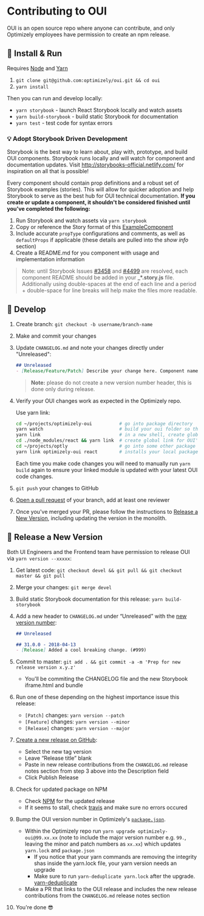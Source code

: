 # Contributing to OUI

OUI is an open source repo where anyone can contribute, and only Optimizely employees have permission to create an npm release.

## :pushpin: Install & Run

Requires [Node](https://nodejs.org/en/download/) and [Yarn](https://yarnpkg.com/lang/en/docs/install/#mac-stable)

1. `git clone git@github.com:optimizely/oui.git && cd oui`
2. `yarn install`

Then you can run and develop locally:

* `yarn storybook` - launch React Storybook locally and watch assets
* `yarn build-storybook` - build static Storybook for documentation
* `yarn test` - test code for syntax errors

### :bulb: Adopt Storybook Driven Development
Storybook is the best way to learn about, play with, prototype, and build OUI components. Storybook runs locally and will watch for component and documentation updates. Visit http://storybooks-official.netlify.com/ for inspiration on all that is possible!

Every component should contain prop definitions and a robust set of Storybook examples (stories). This will allow for quicker adoption and help Storybook to serve as the best hub for OUI technical documentation. **If you create or update a component, it shouldn't be considered finished until you've completed the following:**

1. Run Storybook and watch assets via `yarn storybook`
2. Copy or reference the Story format of this [ExampleComponent](./data/components/ExampleComponent)
3. Include accurate `propType` configurations and comments, as well as `defaultProps` if applicable (these details are pulled into the _show info_ section)
4. Create a README.md for you component with usage and implementation information
>Note: until Storybook Issues [#3458](https://github.com/storybooks/storybook/issues/3458) and [#4499](https://github.com/storybooks/storybook/issues/4499) are resolved, each component README should be added in your **_*.story.js** file. Additionally using double-spaces at the end of each line and a period + double-space for line breaks will help make the files more readable.

## :pencil: Develop

1. Create branch: `git checkout -b username/branch-name`
2. Make and commit your changes
3. Update `CHANGELOG.md` and note your changes directly under "Unreleased":

    ```md
    ## Unreleased
    - [Release/Feature/Patch] Describe your change here. Component names are in **bold** and prop names are in `monospace` ([#GITHUB_ISSUE](Link to github issue))
    ```

    > **Note:** please do not create a new version number header, this is done only during release.

4. Verify your OUI changes work as expected in the Optimizely repo.

    Use yarn link:

    ```sh
    cd ~/projects/optimizely-oui          # go into package directory
    yarn watch                            # build your oui folder so that your latest changes are included in the linked module
    yarn link                             # in a new shell, create global link to OUI
    cd ./node_modules/react && yarn link  # create global link for OUI's React
    cd ~/projects/optly                   # go into some other package directory that consumes OUI
    yarn link optimizely-oui react        # installs your local package and OUI's React instead of a versioned module pulled from npm
    ```
    Each time you make code changes you will need to manually run `yarn build` again to ensure your linked module is updated with your latest OUI code changes.

5. `git push` your changes to GitHub
6. [Open a pull request](https://github.com/optimizely/oui/compare) of your branch, add at least one reviewer
7. Once you've merged your PR, please follow the instructions to [Release a New Version](https://github.com/optimizely/oui/blob/devel/CONTRIBUTING.md#ship-release-a-new-version), including updating the version in the monolith.

## :ship: Release a New Version

Both UI Engineers and the Frontend team have permission to release OUI via `yarn version --xxxxx`:

1. Get latest code: `git checkout devel && git pull && git checkout master && git pull`
2. Merge your changes: `git merge devel`
3. Build static Storybook documentation for this release: `yarn build-storybook`
4. Add a new header to `CHANGELOG.md` under “Unreleased” with the [new version number](https://medium.com/design-optimizely/how-to-version-your-ui-library-1c7a1b7ee23a):

    ```md
    ## Unreleased

    ## 31.0.0 - 2018-04-13
    - [Release] Added a cool breaking change. (#999)
    ```
5. Commit to master: `git add . && git commit -a -m 'Prep for new release version x.y.z'`
    * You'll be commiting the CHANGELOG file and the new Storybook iframe.html and bundle
6. Run one of these depending on the highest importance issue this release:
    * `[Patch]` changes: `yarn version --patch`
    * `[Feature]` changes: `yarn version --minor`
    * `[Release]` changes: `yarn version --major`
7. [Create a new release on GitHub](https://github.com/optimizely/oui/releases/new):
    * Select the new tag version
    * Leave “Release title” blank
    * Paste in new release contributions from the `CHANGELOG.md` release notes section from step 3 above into the Description field
    * Click Publish Release
8. Check for updated package on NPM
    * Check [NPM](https://www.npmjs.com/package/optimizely-oui) for the updated release
    * If it seems to stall, check [travis](https://travis-ci.org/optimizely/oui/builds) and make sure no errors occured 
9. Bump the OUI version number in Optimizely's [`package.json`](https://github.com/optimizely/optimizely/blob/devel/src/www/frontend/package.json).
    * Within the Optimizely repo run `yarn upgrade optimizely-oui@99.xx.xx` (note to include the major version number e.g. `99.`, leaving the minor and patch numbers as `xx.xx`) which updates `yarn.lock` and `package.json`
        * If you notice that your yarn commands are removing the integrity shas inside the yarn.lock file, your yarn version needs an upgrade
        * Make sure to run `yarn-deduplicate yarn.lock` after the upgrade. [yarn-deduplicate](https://github.com/atlassian/yarn-deduplicate)
    * Make a PR that links to the OUI release and includes the new release contributions from the `CHANGELOG.md` release notes section
10. You're done :sunglasses:
